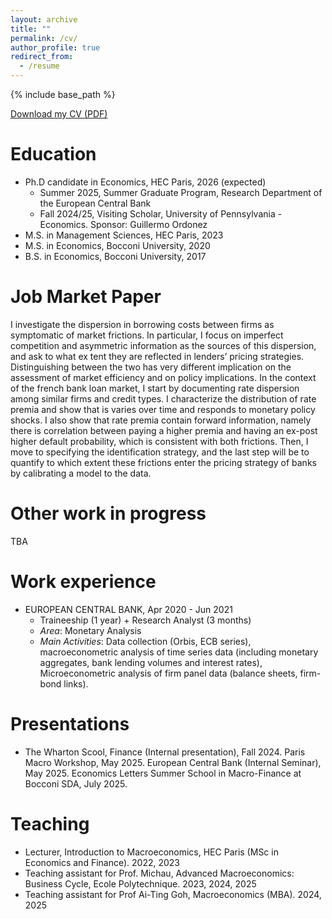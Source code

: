 ```yaml
---
layout: archive
title: ""
permalink: /cv/
author_profile: true
redirect_from:
  - /resume
---
```


{% include base_path %}

[Download my CV (PDF)](./files/Vittoria_CV.pdf)

Education
======
* Ph.D candidate in Economics, HEC Paris, 2026 (expected)
  * Summer 2025, Summer Graduate Program, Research Department of the European Central Bank
  * Fall 2024/25, Visiting Scholar, University of Pennsylvania - Economics. Sponsor: Guillermo Ordonez
* M.S. in Management Sciences, HEC Paris, 2023
* M.S. in Economics, Bocconi University, 2020
* B.S. in Economics, Bocconi University, 2017


Job Market Paper
======

I investigate the dispersion in borrowing costs between firms as symptomatic of market frictions. In particular, I focus on imperfect competition and asymmetric information as the sources of this dispersion, and ask to what ex tent they are reflected in lenders’ pricing strategies. Distinguishing between the two has very different implication on the assessment of market efficiency and on policy implications. In the context of the french bank loan market, I start by documenting rate dispersion among similar firms and credit types. I characterize the distribution of rate premia and show that is varies over time and responds to monetary policy shocks. I also show that rate premia contain forward information, namely there is correlation between paying a higher premia and having an ex-post higher default probability, which is consistent with both frictions. Then, I move to specifying the identification strategy, and the last step will be to quantify to which extent these frictions enter the pricing strategy of banks by calibrating a model to the data.


Other work in progress
======
TBA


Work experience
======

* EUROPEAN CENTRAL BANK, Apr 2020 - Jun 2021
  * Traineeship (1 year) + Research Analyst (3 months)   
  * *Area*: Monetary Analysis  
  * *Main Activities*: Data collection (Orbis, ECB series), macroeconometric analysis of time 
series data (including monetary aggregates, bank lending volumes and interest rates), 
Microeconometric analysis of firm panel data (balance sheets, firm-bond links).  

  
Presentations 
======
* The Wharton Scool, Finance (Internal presentation), Fall 2024. Paris Macro Workshop, May 2025. European Central Bank (Internal Seminar), May 2025. Economics Letters Summer School in Macro-Finance at Bocconi SDA, July 2025. 


Teaching
======
* Lecturer, Introduction to Macroeconomics, HEC Paris (MSc in Economics and Finance). 2022, 2023
* Teaching assistant for Prof. Michau, Advanced Macroeconomics: Business Cycle, Ecole Polytechnique. 2023, 2024, 2025
* Teaching assistant for Prof Ai-Ting Goh, Macroeconomics (MBA). 2024, 2025
